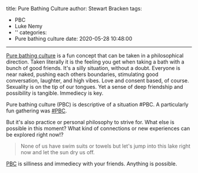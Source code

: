 title: Pure Bathing Culture
author: Stewart Bracken
tags:
  - PBC
  - Luke Nemy
  - ''
categories:
  - Pure bathing culture
date: 2020-05-28 10:48:00
---
[Pure bathing culture](/tags/PBC/) is a fun concept that can be taken in a philosophical direction. Taken literally it is the feeling you get when taking a bath with a bunch of good friends. It's a silly situation, without a doubt. Everyone is near naked, pushing each others boundaries, stimulating good conversation, laughter, and high vibes. Love and consent based, of course. Sexuality is on the tip of our tongues. Yet a sense of deep friendship and possibility is tangible. Immediecy is key.

Pure bathing culture (PBC) is descriptive of a situation #PBC. A particularly fun gathering was [#PBC](/tags/PBC/).

But it's also practice or personal philosophy to strive for. What else is possible in this moment? What kind of connections or new experiences can be explored right now!? 

> None of us have swim suits or towels but let's jump into this lake right now and let the sun dry us off. 
    
    
[PBC](/tags/PBC/) is silliness and immediecy with your friends. Anything is possible.